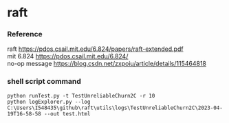 # raft

### Reference
raft https://pdos.csail.mit.edu/6.824/papers/raft-extended.pdf
	<br> mit 6.824 https://pdos.csail.mit.edu/6.824/
	<br> no-op message  https://blog.csdn.net/zxpoiu/article/details/115464818

### shell script command
```shell
python runTest.py -t TestUnreliableChurn2C -r 10
python logExplorer.py --log C:\Users\I548435\github\raft\utils\logs\TestUnreliableChurn2C\2023-04-19T16-58-58 --out test.html
```
